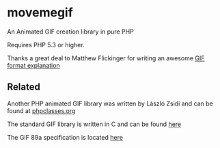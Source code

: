# movemegif

An Animated GIF creation library in pure PHP

Requires PHP 5.3 or higher.

Thanks a great deal to Matthew Flickinger for writing an awesome [GIF format explanation](http://www.matthewflickinger.com/lab/whatsinagif/index.html)

## Related

Another PHP animated GIF library was written by László Zsidi and can be found at [phpclasses.org](http://www.phpclasses.org/package/3163-PHP-Generate-GIF-animations-from-a-set-of-GIF-images.html)

The standard GIF library is written in C and can be found [here](https://sourceforge.net/projects/giflib/)

The GIF 89a specification is located [here](https://www.w3.org/Graphics/GIF/spec-gif89a.txt)
